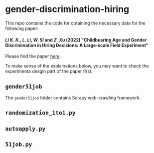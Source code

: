 # gender-discrimination-hiring
This repo contains the code for obtaining the necessary data for the following paper:

#### *Li K. K.*, *L. Li*, *W. Si* and *Z. Xu* (2022) "**Childbearing Age and Gender Discrimination in Hiring Decisions: A Large-scale Field Experiment**" 

Please find the paper [here](https://papers.ssrn.com/sol3/papers.cfm?abstract_id=4199754).

To make sense of the explainations below, you may want to check the experimenta desgin part of the paper first.


## `gender51job`

The `gender51job` folder contains Scrapy web-crawling framework.

## `randomization_1to1.py`

## `autoapply.py`

## `51job.py`
